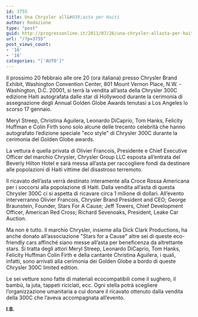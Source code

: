 ```yaml
---
id: 3755
title: Una Chrysler all&#039;asta per Haiti
author: Redazione
type: "post"
guid: http://progressonline.it/2011/07/26/una-chrysler-allasta-per-haiti/
url: "/?p=3755"
post_views_count:
- '16'
- '16'
categories: "['AUTO']"
---
```


Il prossimo 20 febbraio alle ore 20 (ora italiana) presso Chrysler Brand Exhibit, Washington Convention Center, 801 Mount Vernon Place, N.W. - Washington, D.C. 20001, si terrà la vendita all’asta della Chrysler 300C edizione Haiti autografata dalle star di Hollywood durante la cerimonia di assegnazione degli Annual Golden Globe Awards tenutasi a Los Angeles lo scorso 17 gennaio.

Meryl Streep, Christina Aguilera, Leonardo DiCaprio, Tom Hanks, Felicity Huffman e Colin Firth sono solo alcune delle trecento celebrità che hanno autografato l’edizione speciale "eco style" di Chrysler 300C durante la cerimonia del Golden Globe awards.

La vettura è quella privata di Olivier Francois, Presidente e Chief Executive Officer del marchio Chrysler, Chrysler Group LLC esposta all’entrata del Beverly Hilton Hotel e sarà messa all’asta per raccogliere fondi da destinare alle popolazioni di Haiti vittime del disastroso terremoto.

Il ricavato dell’asta verrà destinato interamente alla Croce Rossa Americana per i soccorsi alla popolazione di Haiti. Dalla vendita all’asta di questa Chrysler 300C ci si aspetta di ricavare circa 1 milione di dollari. All’evento interverranno Olivier Francois, Chrysler Brand President and CEO; George Braunstein, Founder, Stars For A Cause; Jeff Towers, Chief Development Officer, American Red Cross; Richard Sevenoaks, President, Leake Car Auction.

Ma non è tutto. Il marchio Chrysler, insieme alla Dick Clark Productions, ha anche donato all’associazione "Stars for a Cause" altre sei di queste eco-friendly cars affinché siano messe all’asta per beneficenza da altrettante stars. Si tratta degli attori Meryl Streep, Leonardo DiCaprio, Tom Hanks, Felicity Huffman Colin Firth e della cantante Christina Aguilera, i quali, infatti, sono arrivati alla cerimonia dei Golden Globe a bordo di queste Chrysler 300C limited edition.

Le sei vetture sono fatte di materiali ecocompatibili come il sughero, il bambù, la juta, tappeti riciclati, ecc. Ogni stella potrà scegliere l’organizzazione umanitaria a cui donare il ricavato ottenuto dalla vendita della 300C che l’aveva accompagnata all’evento.

 **I.B.**